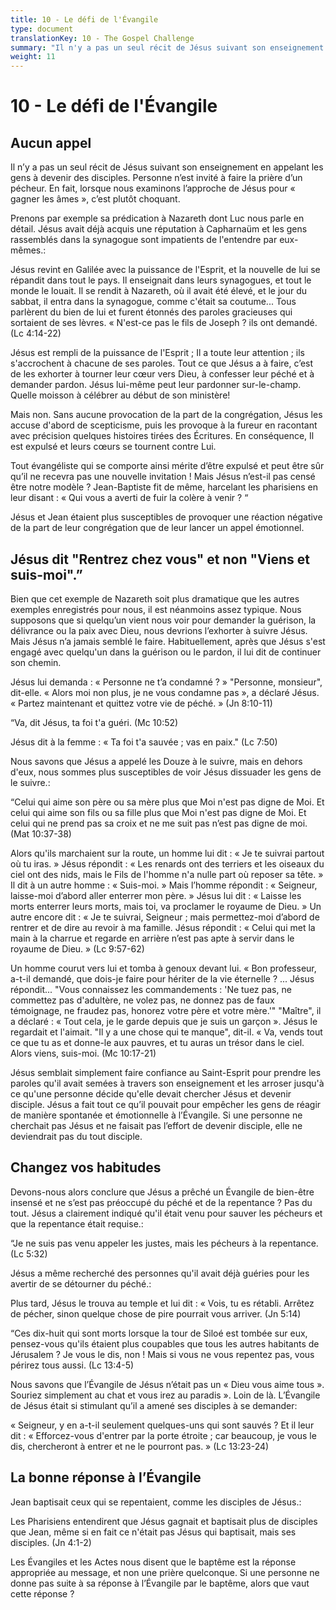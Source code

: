 ```yaml
---
title: 10 - Le défi de l'Évangile
type: document
translationKey: 10 - The Gospel Challenge
summary: "Il n'y a pas un seul récit de Jésus suivant son enseignement en appelant les gens à devenir des disciples. Personne n'est invité à faire la prière d'un pécheur. En fait, lorsque nous examinons l'approche de Jésus pour « gagner les âmes », c'est plutôt choquant."
weight: 11
---
```

# 10 - Le défi de l'Évangile

## Aucun appel

Il n’y a pas un seul récit de Jésus suivant son enseignement en appelant les gens à devenir des disciples. Personne n’est invité à faire la prière d’un pécheur. En fait, lorsque nous examinons l’approche de Jésus pour « gagner les âmes », c’est plutôt choquant.

Prenons par exemple sa prédication à Nazareth dont Luc nous parle en détail. Jésus avait déjà acquis une réputation à Capharnaüm et les gens rassemblés dans la synagogue sont impatients de l'entendre par eux-mêmes.:

Jésus revint en Galilée avec la puissance de l'Esprit, et la nouvelle de lui se répandit dans tout le pays. Il enseignait dans leurs synagogues, et tout le monde le louait. Il se rendit à Nazareth, où il avait été élevé, et le jour du sabbat, il entra dans la synagogue, comme c'était sa coutume... Tous parlèrent du bien de lui et furent étonnés des paroles gracieuses qui sortaient de ses lèvres. « N'est-ce pas le fils de Joseph ? ils ont demandé. (Lc 4:14-22)

Jésus est rempli de la puissance de l'Esprit ; Il a toute leur attention ; ils s'accrochent à chacune de ses paroles. Tout ce que Jésus a à faire, c’est de les exhorter à tourner leur cœur vers Dieu, à confesser leur péché et à demander pardon. Jésus lui-même peut leur pardonner sur-le-champ. Quelle moisson à célébrer au début de son ministère!

Mais non. Sans aucune provocation de la part de la congrégation, Jésus les accuse d'abord de scepticisme, puis les provoque à la fureur en racontant avec précision quelques histoires tirées des Écritures. En conséquence, Il est expulsé et leurs cœurs se tournent contre Lui.

Tout évangéliste qui se comporte ainsi mérite d’être expulsé et peut être sûr qu’il ne recevra pas une nouvelle invitation ! Mais Jésus n’est-il pas censé être notre modèle ? Jean-Baptiste fit de même, harcelant les pharisiens en leur disant : « Qui vous a averti de fuir la colère à venir ? “

Jésus et Jean étaient plus susceptibles de provoquer une réaction négative de la part de leur congrégation que de leur lancer un appel émotionnel.

## Jésus dit "Rentrez chez vous" et non "Viens et suis-moi".”

Bien que cet exemple de Nazareth soit plus dramatique que les autres exemples enregistrés pour nous, il est néanmoins assez typique. Nous supposons que si quelqu’un vient nous voir pour demander la guérison, la délivrance ou la paix avec Dieu, nous devrions l’exhorter à suivre Jésus. Mais Jésus n’a jamais semblé le faire. Habituellement, après que Jésus s'est engagé avec quelqu'un dans la guérison ou le pardon, il lui dit de continuer son chemin.

Jésus lui demanda : « Personne ne t’a condamné ? » "Personne, monsieur", dit-elle. « Alors moi non plus, je ne vous condamne pas », a déclaré Jésus. « Partez maintenant et quittez votre vie de péché. » (Jn 8:10-11)

“Va, dit Jésus, ta foi t'a guéri. (Mc 10:52)

Jésus dit à la femme : « Ta foi t'a sauvée ; vas en paix." (Lc 7:50)

Nous savons que Jésus a appelé les Douze à le suivre, mais en dehors d'eux, nous sommes plus susceptibles de voir Jésus dissuader les gens de le suivre.:

“Celui qui aime son père ou sa mère plus que Moi n'est pas digne de Moi. Et celui qui aime son fils ou sa fille plus que Moi n'est pas digne de Moi. Et celui qui ne prend pas sa croix et ne me suit pas n’est pas digne de moi. (Mat 10:37-38)

Alors qu'ils marchaient sur la route, un homme lui dit : « Je te suivrai partout où tu iras. » Jésus répondit : « Les renards ont des terriers et les oiseaux du ciel ont des nids, mais le Fils de l'homme n'a nulle part où reposer sa tête. » Il dit à un autre homme : « Suis-moi. » Mais l’homme répondit : « Seigneur, laisse-moi d’abord aller enterrer mon père. » Jésus lui dit : « Laisse les morts enterrer leurs morts, mais toi, va proclamer le royaume de Dieu. » Un autre encore dit : « Je te suivrai, Seigneur ; mais permettez-moi d’abord de rentrer et de dire au revoir à ma famille. Jésus répondit : « Celui qui met la main à la charrue et regarde en arrière n’est pas apte à servir dans le royaume de Dieu. » (Lc 9:57-62)

Un homme courut vers lui et tomba à genoux devant lui. « Bon professeur, a-t-il demandé, que dois-je faire pour hériter de la vie éternelle ? ... Jésus répondit... "Vous connaissez les commandements : 'Ne tuez pas, ne commettez pas d'adultère, ne volez pas, ne donnez pas de faux témoignage, ne fraudez pas, honorez votre père et votre mère.'" "Maître", il a déclaré : « Tout cela, je le garde depuis que je suis un garçon ». Jésus le regardait et l'aimait. "Il y a une chose qui te manque", dit-il. « Va, vends tout ce que tu as et donne-le aux pauvres, et tu auras un trésor dans le ciel. Alors viens, suis-moi. (Mc 10:17-21)

Jésus semblait simplement faire confiance au Saint-Esprit pour prendre les paroles qu'il avait semées à travers son enseignement et les arroser jusqu'à ce qu'une personne décide qu'elle devait chercher Jésus et devenir disciple. Jésus a fait tout ce qu’il pouvait pour empêcher les gens de réagir de manière spontanée et émotionnelle à l’Évangile. Si une personne ne cherchait pas Jésus et ne faisait pas l’effort de devenir disciple, elle ne deviendrait pas du tout disciple.

## Changez vos habitudes

Devons-nous alors conclure que Jésus a prêché un Évangile de bien-être insensé et ne s’est pas préoccupé du péché et de la repentance ? Pas du tout. Jésus a clairement indiqué qu'il était venu pour sauver les pécheurs et que la repentance était requise.:

“Je ne suis pas venu appeler les justes, mais les pécheurs à la repentance. (Lc 5:32)

Jésus a même recherché des personnes qu'il avait déjà guéries pour les avertir de se détourner du péché.:

Plus tard, Jésus le trouva au temple et lui dit : « Vois, tu es rétabli. Arrêtez de pécher, sinon quelque chose de pire pourrait vous arriver. (Jn 5:14)

“Ces dix-huit qui sont morts lorsque la tour de Siloé est tombée sur eux, pensez-vous qu'ils étaient plus coupables que tous les autres habitants de Jérusalem ? Je vous le dis, non ! Mais si vous ne vous repentez pas, vous périrez tous aussi. (Lc 13:4-5)

Nous savons que l’Évangile de Jésus n’était pas un « Dieu vous aime tous ». Souriez simplement au chat et vous irez au paradis ». Loin de là. L’Évangile de Jésus était si stimulant qu’il a amené ses disciples à se demander:

« Seigneur, y en a-t-il seulement quelques-uns qui sont sauvés ? Et il leur dit : « Efforcez-vous d'entrer par la porte étroite ; car beaucoup, je vous le dis, chercheront à entrer et ne le pourront pas. » (Lc 13:23-24)

## La bonne réponse à l’Évangile

Jean baptisait ceux qui se repentaient, comme les disciples de Jésus.:

Les Pharisiens entendirent que Jésus gagnait et baptisait plus de disciples que Jean, même si en fait ce n'était pas Jésus qui baptisait, mais ses disciples. (Jn 4:1-2)

Les Évangiles et les Actes nous disent que le baptême est la réponse appropriée au message, et non une prière quelconque. Si une personne ne donne pas suite à sa réponse à l’Évangile par le baptême, alors que vaut cette réponse ?
